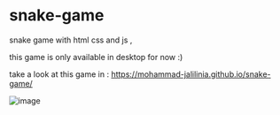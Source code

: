 # snake-game
snake game with html css and js ,

this game is only available in desktop for now :) 

take a look at this game in : https://mohammad-jalilinia.github.io/snake-game/

![image](https://user-images.githubusercontent.com/99993344/233801666-2b57a4e3-3a70-459f-b4b0-0c77fd799d2c.png)

